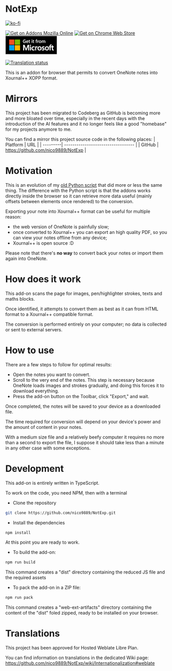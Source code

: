 # NotExp
[![ko-fi](https://ko-fi.com/img/githubbutton_sm.svg)](https://ko-fi.com/F1F52OY0N)

[![Get on Addons Mozilla Online](https://extensionworkshop.com/assets/img/documentation/publish/get-the-addon-178x60px.dad84b42.png)](https://addons.mozilla.org/en-US/firefox/addon/notexp/)
[![Get on Chrome Web Store](https://github.com/user-attachments/assets/e52c6e4c-10c5-4723-8a6a-014c042e02ea)](https://chromewebstore.google.com/detail/notexp/lbghdcdjdfngepdkmmemagflaekkmjmf)
[![Get on Microsoft Edge](assets/get-it-from-MS.png)](https://microsoftedge.microsoft.com/addons/detail/notexp/iajdflbejglpfjcginldhjbfccepabfj)


[![Translation status](https://hosted.weblate.org/widget/notexp/addon/287x66-grey.png)](https://hosted.weblate.org/engage/notexp/)

This is an addon for browser that permits to convert OneNote notes into Xournal++ XOPP format.

# Mirrors
This project has been migrated to Codeberg as GitHub is becoming more and more bloated over time, especially in the recent days with the introduction of the AI ​​features and it no longer feels like a good "homebase" for my projects anymore to me.

You can find a mirror this project source code in the following places:
| Platform | URL                                |
| ---------| ---------------------------------- |
| GitHub   | https://github.com/nico9889/NotExp |


# Motivation
This is an evolution of my [old Python script](https://github.com/nico9889/OneNote2Xournalpp) that did more or less the same thing.
The difference with the Python script is that the addons works directly inside the browser so it can retrieve more data useful (mainly offsets between elements once rendered) to the conversion.

Exporting your note into Xournal++ format can be useful for multiple reason:
* the web version of OneNote is painfully slow;
* once converted to Xournal++ you can export an high quality PDF, so you can view your notes offline from any device;
* Xournal++ is open source :D

Please note that there's **no way** to convert back your notes or import them again into OneNote.

# How does it work
This add-on scans the page for images, pen/highlighter strokes, texts and maths blocks.

Once identified, it attempts to convert them as best as it can from HTML format to a Xournal++ compatible format.

The conversion is performed entirely on your computer; no data is collected or sent to external servers.

# How to use

There are a few steps to follow for optimal results:

* Open the notes you want to convert.
* Scroll to the very end of the notes. This step is necessary because OneNote loads images and strokes gradually, and doing this forces it to download everything.
* Press the add-on button on the Toolbar, click "Export," and wait.

Once completed, the notes will be saved to your device as a downloaded file.

The time required for conversion will depend on your device's power and the amount of content in your notes.

With a medium size file and a relatively beefy computer it requires no more than a second to export the file, I suppose it should take less than a minute in any other case with some exceptions.

# Development

This add-on is entirely written in TypeScript.

To work on the code, you need NPM, then with a terminal

* Clone the repository
```bash
git clone https://github.com/nico9889/NotExp.git
```

* Install the dependencies
```bash 
npm install
```

At this point you are ready to work.

* To build the add-on:
```bash
npm run build
```
This command creates a "dist" directory containing the reduced JS file and the required assets

* To pack the add-on in a ZIP file:
``` bash
npm run pack
```
This command creates a "web-ext-artifacts" directory containing the content of the "dist" foled zipped, ready to be installed on your browser.

# Translations
This project has been approved for Hosted Weblate Libre Plan.

You can find information on translations in the dedicated Wiki page: https://github.com/nico9889/NotExp/wiki/Internationalization#weblate
